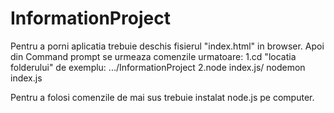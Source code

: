 # InformationProject
Pentru a porni aplicatia trebuie deschis fisierul "index.html" in browser.
Apoi din Command prompt se urmeaza comenzile urmatoare:
1.cd "locatia folderului" de exemplu: .../InformationProject
2.node index.js/ nodemon index.js

Pentru a folosi comenzile de mai sus trebuie instalat
node.js pe computer.

